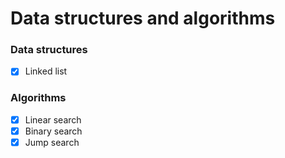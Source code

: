 # Data structures and algorithms

### Data structures
- [X] Linked list
### Algorithms
- [X] Linear search
- [X] Binary search
- [X] Jump search
